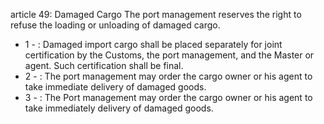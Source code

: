 article 49: Damaged Cargo
The port management reserves the right to refuse the loading or unloading of damaged cargo. 
<ul>
			<li>1 - : Damaged import cargo shall be placed separately for joint certification by the Customs, the port management, and the Master or agent. Such certification shall be final. <ul>
			</ul></li>			<li>2 - : The port management may order the cargo owner or his agent to take immediate delivery of damaged goods. <ul>
			</ul></li>			<li>3 - : The Port management may order the cargo owner or his agent to take immediately delivery of damaged goods.<ul>
			</ul></li></ul>
